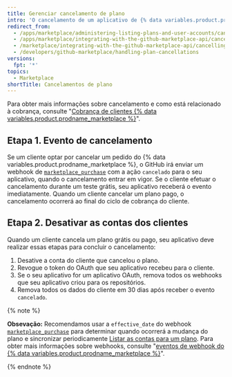 ```yaml
---
title: Gerenciar cancelamento de plano
intro: 'O cancelamento de um aplicativo de {% data variables.product.prodname_marketplace %} aciona o webhook do evento [`marketplace_purchase` event](/marketplace/integrating-with-the-github-marketplace-api/github-marketplace-webhook-events) com a ação `cancelado`, que dá início ao fluxo de cancelamento.'
redirect_from:
  - /apps/marketplace/administering-listing-plans-and-user-accounts/cancelling-plans/
  - /apps/marketplace/integrating-with-the-github-marketplace-api/cancelling-plans/
  - /marketplace/integrating-with-the-github-marketplace-api/cancelling-plans
  - /developers/github-marketplace/handling-plan-cancellations
versions:
  fpt: '*'
topics:
  - Marketplace
shortTitle: Cancelamentos de plano
---
```


Para obter mais informações sobre cancelamento e como está relacionado à cobrança, consulte "[Cobrança de clientes {% data variables.product.prodname_marketplace %}](/apps//marketplace/administering-listing-plans-and-user-accounts/billing-customers-in-github-marketplace)".

## Etapa 1. Evento de cancelamento

Se um cliente optar por cancelar um pedido do {% data variables.product.prodname_marketplace %}, o GitHub irá enviar um webhook de [`marketplace_purchase`](/marketplace/integrating-with-the-github-marketplace-api/github-marketplace-webhook-events/) com a ação `cancelado` para o seu aplicativo, quando o cancelamento entrar em vigor. Se o cliente efetuar o cancelamento durante um teste grátis, seu aplicativo receberá o evento imediatamente. Quando um cliente cancelar um plano pago, o cancelamento ocorrerá ao final do ciclo de cobrança do cliente.

## Etapa 2. Desativar as contas dos clientes

Quando um cliente cancela um plano grátis ou pago, seu aplicativo deve realizar essas etapas para concluir o cancelamento:

1. Desative a conta do cliente que cancelou o plano.
1. Revogue o token do OAuth que seu aplicativo recebeu para o cliente.
1. Se o seu aplicativo for um aplicativo OAuth, remova todos os webhooks que seu aplicativo criou para os repositórios.
1. Remova todos os dados do cliente em 30 dias após receber o evento `cancelado`.

{% note %}

**Obsevação:** Recomendamos usar a `effective_date` do webhook [`marketplace_purchase`](/marketplace/integrating-with-the-github-marketplace-api/github-marketplace-webhook-events/) para determinar quando ocorrerá a mudança do plano e sincronizar periodicamente [Listar as contas para um plano](/rest/reference/apps#list-accounts-for-a-plan). Para obter mais informações sobre webhooks, consulte "[eventos de webhook do {% data variables.product.prodname_marketplace %}](/marketplace/integrating-with-the-github-marketplace-api/github-marketplace-webhook-events/)".

{% endnote %}
